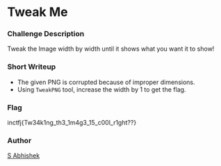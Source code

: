 # Tweak Me

### Challenge Description

Tweak the Image width by width until it shows what you want it to show!

### Short Writeup

- The given PNG is corrupted because of improper dimensions.
- Using `TweakPNG` tool, increase the width by 1 to get the flag.

### Flag

inctfj{Tw34k1ng_th3_1m4g3_15_c00l_r1ght??}

### Author

[S Abhishek](https://twitter.com/a3X3k)
